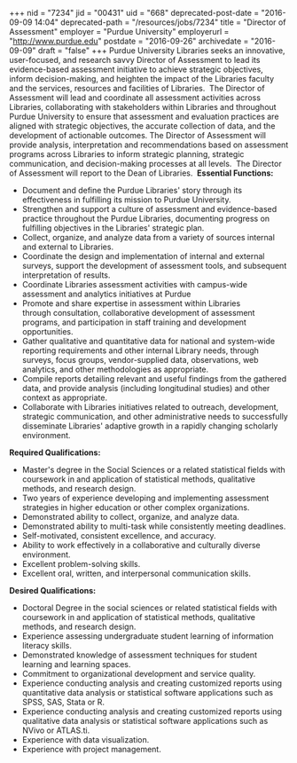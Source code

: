 +++
nid = "7234"
jid = "00431"
uid = "668"
deprecated-post-date = "2016-09-09 14:04"
deprecated-path = "/resources/jobs/7234"
title = "Director of Assessment"
employer = "Purdue University"
employerurl = "http://www.purdue.edu"
postdate = "2016-09-26"
archivedate = "2016-09-09"
draft = "false"
+++
Purdue University Libraries seeks an innovative, user-focused, and
research savvy Director of Assessment to lead its evidence-based
assessment initiative to achieve strategic objectives, inform
decision-making, and heighten the impact of the Libraries faculty and
the services, resources and facilities of Libraries.  The Director of
Assessment will lead and coordinate all assessment activities across
Libraries, collaborating with stakeholders within Libraries and
throughout Purdue University to ensure that assessment and evaluation
practices are aligned with strategic objectives, the accurate collection
of data, and the development of actionable outcomes. The Director of
Assessment will provide analysis, interpretation and recommendations
based on assessment programs across Libraries to inform strategic
planning, strategic communication, and decision-making processes at all
levels.  The Director of Assessment will report to the Dean of
Libraries.  **Essential Functions:**

-   Document and define the Purdue Libraries' story through its
    effectiveness in fulfilling its mission to Purdue University.
-   Strengthen and support a culture of assessment and evidence-based
    practice throughout the Purdue Libraries, documenting progress on
    fulfilling objectives in the Libraries' strategic plan.
-   Collect, organize, and analyze data from a variety of sources
    internal and external to Libraries. 
-   Coordinate the design and implementation of internal and external
    surveys, support the development of assessment tools, and subsequent
    interpretation of results.
-   Coordinate Libraries assessment activities with campus-wide
    assessment and analytics initiatives at Purdue
-   Promote and share expertise in assessment within Libraries
    through consultation, collaborative development of assessment
    programs, and participation in staff training and development
    opportunities.
-   Gather qualitative and quantitative data for national and
    system-wide reporting requirements and other internal Library needs,
    through surveys, focus groups, vendor-supplied data, observations,
    web analytics, and other methodologies as appropriate.
-   Compile reports detailing relevant and useful findings from the
    gathered data, and provide analysis (including longitudinal studies)
    and other context as appropriate.
-   Collaborate with Libraries initiatives related to outreach,
    development, strategic communication, and other administrative needs
    to successfully disseminate Libraries' adaptive growth in a
    rapidly changing scholarly environment.
  
**Required Qualifications:**

-   Master's degree in the Social Sciences or a related statistical
    fields with coursework in and application of statistical methods,
    qualitative methods, and research design.
-   Two years of experience developing and implementing assessment
    strategies in higher education or other complex organizations.
-   Demonstrated ability to collect, organize, and analyze data.
-   Demonstrated ability to multi-task while consistently meeting
    deadlines.
-   Self-motivated, consistent excellence, and accuracy.
-   Ability to work effectively in a collaborative and culturally
    diverse environment.
-   Excellent problem-solving skills.
-   Excellent oral, written, and interpersonal communication skills.

**Desired Qualifications:**

-   Doctoral Degree in the social sciences or related statistical fields
    with coursework in and application of statistical methods,
    qualitative methods, and research design.
-   Experience assessing undergraduate student learning of information
    literacy skills.
-   Demonstrated knowledge of assessment techniques for student
    learning and learning spaces.
-   Commitment to organizational development and service quality.
-   Experience conducting analysis and creating customized reports using
    quantitative data analysis or statistical software applications such
    as SPSS, SAS, Stata or R.
-   Experience conducting analysis and creating customized reports using
    qualitative data analysis or statistical software applications such
    as NVivo or ATLAS.ti.
-   Experience with data visualization.
-   Experience with project management.
